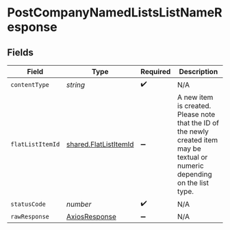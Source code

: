 # PostCompanyNamedListsListNameResponse


## Fields

| Field                                                                                                                          | Type                                                                                                                           | Required                                                                                                                       | Description                                                                                                                    |
| ------------------------------------------------------------------------------------------------------------------------------ | ------------------------------------------------------------------------------------------------------------------------------ | ------------------------------------------------------------------------------------------------------------------------------ | ------------------------------------------------------------------------------------------------------------------------------ |
| `contentType`                                                                                                                  | *string*                                                                                                                       | :heavy_check_mark:                                                                                                             | N/A                                                                                                                            |
| `flatListItemId`                                                                                                               | [shared.FlatListItemId](../../models/shared/flatlistitemid.md)                                                                 | :heavy_minus_sign:                                                                                                             | A new item is created. Please note that the ID of the newly created item may be textual or numeric depending on the list type. |
| `statusCode`                                                                                                                   | *number*                                                                                                                       | :heavy_check_mark:                                                                                                             | N/A                                                                                                                            |
| `rawResponse`                                                                                                                  | [AxiosResponse](https://axios-http.com/docs/res_schema)                                                                        | :heavy_minus_sign:                                                                                                             | N/A                                                                                                                            |